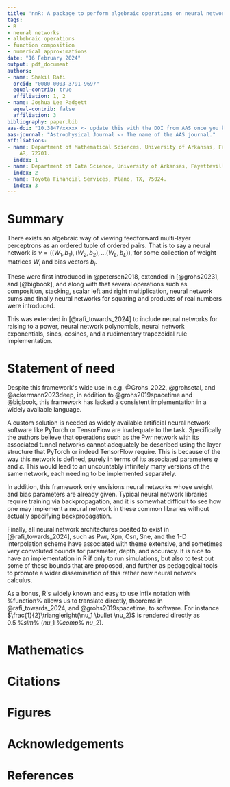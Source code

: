 ```yaml
---
title: 'nnR: A package to perform algebraic operations on neural networks'
tags:
- R
- neural networks
- albebraic operations
- function composition
- numerical approximations
date: "16 February 2024"
output: pdf_document
authors:
- name: Shakil Rafi
  orcid: "0000-0003-3791-9697"
  equal-contrib: true
  affiliation: 1, 2
- name: Joshua Lee Padgett
  equal-contrib: false
  affiliation: 3
bibliography: paper.bib
aas-doi: "10.3847/xxxxx <- update this with the DOI from AAS once you know it."
aas-journal: "Astrophysical Journal <- The name of the AAS journal."
affiliations:
- name: Department of Mathematical Sciences, University of Arkansas, Fayetteville,
    AR, 72701.
  index: 1
- name: Department of Data Science, University of Arkansas, Fayetteville, AR, 72701.
  index: 2
- name: Toyota Financial Services, Plano, TX, 75024.
  index: 3
---
```


# Summary

There exists an algebraic way of viewing feedforward multi-layer perceptrons as an ordered tuple of ordered pairs.
That is to say a neural network is $\nu = ((W_1,b_1),(W_2,b_2),...(W_L,b_L))$, for some collection of weight matrices $W_i$ and bias vectors $b_i$.

These were first introduced in @petersen2018, extended in [@grohs2023], and [@bigbook], and along with that several operations such as composition, stacking, scalar left and right multiplication, neural network sums and finally neural networks for squaring and products of real numbers were introduced.

This was extended in [@rafi_towards_2024] to include neural networks for raising to a power, neural network polynomials, neural network exponentials, sines, cosines, and a rudimentary trapezoidal rule implementation.

# Statement of need

Despite this framework's wide use in e.g. @Grohs_2022, @grohsetal, and @ackermann2023deep, in addition to @grohs2019spacetime and @bigbook, this framework has lacked a consistent implementation in a widely available language.

A custom solution is needed as widely available artificial neural network software like PyTorch or TensorFlow are inadequate to the task.
Specifically the authors believe that operations such as the Pwr network with its associated tunnel networks cannot adequately be described using the layer structure that PyTorch or indeed TensorFlow require.
This is because of the way this network is defined, purely in terms of its associated parameters $q$ and $\varepsilon$.
This would lead to an uncountably infinitely many versions of the same network, each needing to be implemented separately.

In addition, this framework only envisions neural networks whose weight and bias parameters are already given.
Typical neural network libraries require training via backpropagation, and it is somewhat difficult to see how one may implement a neural network in these common libraries without actually specifying backpropagation.

Finally, all neural network architectures posited to exist in [@rafi_towards_2024], such as Pwr, Xpn, Csn, Sne, and the 1-D interpolation scheme have associated with theme extensive, and sometimes very convoluted bounds for parameter, depth, and accuracy.
It is nice to have an implementation in R if only to run simulations, but also to test out some of these bounds that are proposed, and further as pedagogical tools to promote a wider dissemination of this rather new neural network calculus.

As a bonus, R's widely known and easy to use infix notation with %function% allows us to translate directly, theorems in @rafi_towards_2024, and @grohs2019spacetime, to software.
For instance $\frac{1}{2}\triangleright(\nu_1 \bullet \nu_2)$ is rendered directly as $0.5 \:\%slm\% \:(nu\_1 \: \%comp\% \: nu\_2)$.

# Mathematics

# Citations

# Figures

# Acknowledgements

# References
